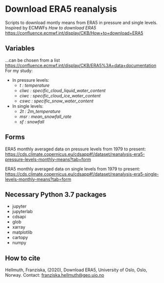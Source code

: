 # Download ERA5 reanalysis
Scripts to download montly means from ERA5 in pressure and single levels. Inspired by ECMWFs _How to download ERA5_ 
https://confluence.ecmwf.int/display/CKB/How+to+download+ERA5

## Variables
...can be chosen from a list https://confluence.ecmwf.int/display/CKB/ERA5%3A+data+documentation 
For my study:
- In pressure levels:
  - _t   : temperature_
  - _clwc : specific_cloud_liquid_water_content_
  - _ciwc : specific_cloud_ice_water_content_
  - _cswc : specific_snow_water_content_
- In single levels:
  - _2t   : 2m_temperature_
  - _msr  : mean_snowfall_rate_
  - _sf   : snowfall_

## Forms
ERA5 monthly averaged data on pressure levels from 1979 to present: https://cds.climate.copernicus.eu/cdsapp#!/dataset/reanalysis-era5-pressure-levels-monthly-means?tab=form

ERA5 monthly averaged data on single levels from 1979 to present: https://cds.climate.copernicus.eu/cdsapp#!/dataset/reanalysis-era5-single-levels-monthly-means?tab=form

## Necessary Python 3.7 packages
- jupyter 
- jupyterlab
- cdsapi
- glob
- xarray
- matplotlib
- cartopy
- numpy

## How to cite
Hellmuth, Franziska, (2020), Download ERA5, University of Oslo, Oslo, Norway. Contact: franziska.hellmuth@geo.uio.no
